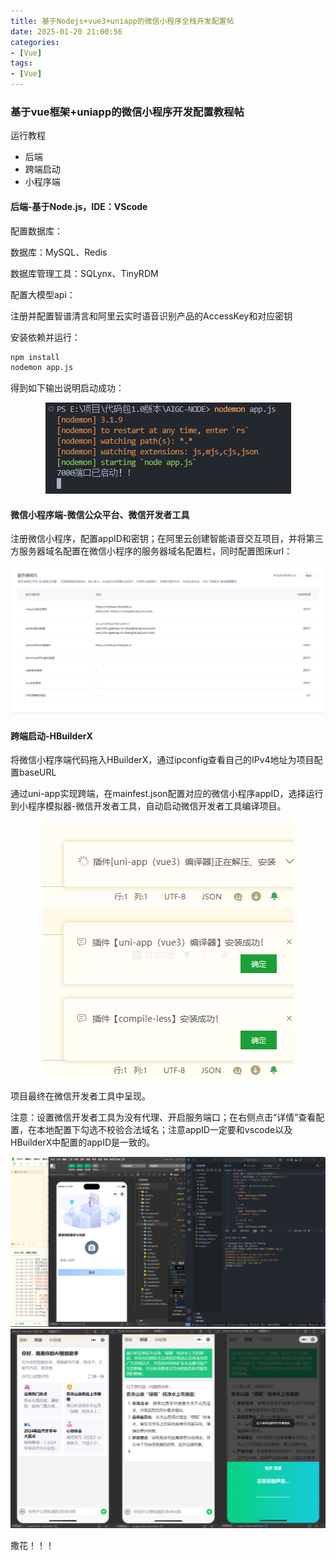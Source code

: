```yaml
---
title: 基于Nodejs+vue3+uniapp的微信小程序全栈开发配置帖
date: 2025-01-20 21:00:56
categories:
- [Vue]
tags:
- [Vue]
---
```


### 基于vue框架+uniapp的微信小程序开发配置教程帖

运行教程

- 后端
- 跨端启动
- 小程序端



#### 后端-基于Node.js，IDE：VScode

配置数据库：

数据库：MySQL、Redis

数据库管理工具：SQLynx、TinyRDM



配置大模型api：

注册并配置智谱清言和阿里云实时语音识别产品的AccessKey和对应密钥



安装依赖并运行：

```bash
npm install 
nodemon app.js
```

得到如下输出说明启动成功：

<div align="center">
    <img src="基于Nodejs-vue3-uniapp的微信小程序全栈开发配置帖/01.png">
</div>





#### 微信小程序端-微信公众平台、微信开发者工具

注册微信小程序，配置appID和密钥；在阿里云创建智能语音交互项目，并将第三方服务器域名配置在微信小程序的服务器域名配置栏，同时配置图床url：


<div align="center">
    <img src="基于Nodejs-vue3-uniapp的微信小程序全栈开发配置帖/02.png">
</div>



#### 跨端启动-HBuilderX

将微信小程序端代码拖入HBuilderX，通过ipconfig查看自己的IPv4地址为项目配置baseURL

通过uni-app实现跨端，在mainfest.json配置对应的微信小程序appID，选择运行到小程序模拟器-微信开发者工具，自动启动微信开发者工具编译项目。

<div align="center">
    <img src="基于Nodejs-vue3-uniapp的微信小程序全栈开发配置帖/03.png">
</div>


<div align="center">
    <img src="基于Nodejs-vue3-uniapp的微信小程序全栈开发配置帖/04.png">
</div>



项目最终在微信开发者工具中呈现。

注意：设置微信开发者工具为没有代理、开启服务端口；在右侧点击“详情”查看配置，在本地配置下勾选不校验合法域名；注意appID一定要和vscode以及HBuilderX中配置的appID是一致的。



<div align="center">
    <img src="基于Nodejs-vue3-uniapp的微信小程序全栈开发配置帖/05.png">
</div>

<div align="center">
    <img src="基于Nodejs-vue3-uniapp的微信小程序全栈开发配置帖/06.png">
</div>

撒花！！！